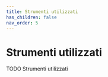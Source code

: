 ```yaml
---
title: Strumenti utilizzati
has_children: false
nav_order: 5
---
```


# Strumenti utilizzati
TODO Strumenti utilizzati